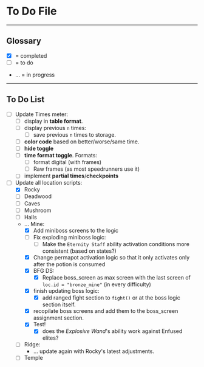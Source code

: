 # To Do File

---

## Glossary

- [x] = completed
- [ ] = to do
- ... = in progress

---

## To Do List

- [ ] Update Times meter:
  - [ ] display in **table format**.
  - [ ] display previous `n` times:
    - [ ] save previous `n` times to storage.
  - [ ] **color code** based on better/worse/same time.
  - [ ] **hide toggle**
  - [ ] **time format toggle**. Formats:
    - [ ] format digital (with frames)
    - [ ] Raw frames (as most speedrunners use it)
  - [ ] implement **partial times**/**checkpoints**

- [ ] Update all location scripts:
  - [x] Rocky
  - [ ] Deadwood
  - [ ] Caves
  - [ ] Mushroom
  - [ ] Halls
  - ... Mine:
    - [x] Add miniboss screens to the logic
    - [ ] Fix exploding miniboss logic:
      - [ ] Make the `Eternity Staff` ability activation conditions more consistent (based on states?)
    - [x] Change permapot activation logic so that it only activates only after the potion is consumed
    - [x] BFG DS:
      - [x] Replace boss_screen as max screen with the last screen of `loc.id = "bronze_mine"` (in every difficulty)

    - [x] finish updating boss logic:
      - [x] add ranged fight section to `fight()` or at the boss logic section itself.
    - [x] recopilate boss screens and add them to the boss_screen assignment section.
    - [x] Test!
      - [x] does the *Explosive Wand*'s ability work against Enfused elites?
  - [ ] Ridge:
    - ... update again with Rocky's latest adjustments.
  - [ ] Temple
